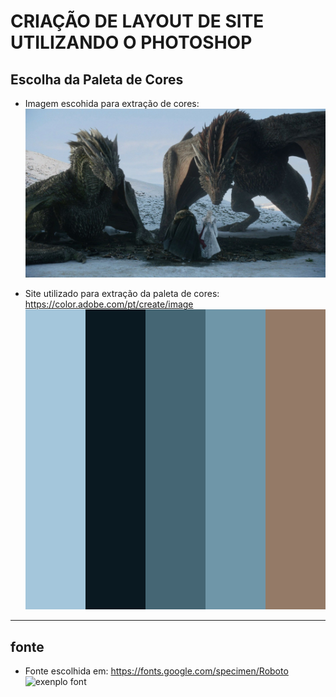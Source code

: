 # CRIAÇÃO DE LAYOUT DE SITE UTILIZANDO O PHOTOSHOP

## Escolha da Paleta de Cores

* Imagem escohida para extração de cores:
![dragões](https://github.com/igorrzinho/siteAD/blob/main/paleta.jpg)

* Site utilizado para extração da paleta de cores:
https://color.adobe.com/pt/create/image  
![paleta](https://github.com/igorrzinho/siteAD/blob/main/PALETA.png)
___
## fonte
* Fonte escolhida em: https://fonts.google.com/specimen/Roboto  
![exenplo font]()

